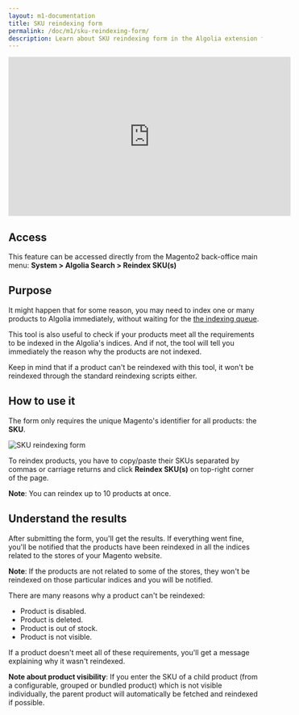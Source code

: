 ```yaml
---
layout: m1-documentation
title: SKU reindexing form
permalink: /doc/m1/sku-reindexing-form/
description: Learn about SKU reindexing form in the Algolia extension for Magento
---
```


<div class="center">
	<iframe width="560" height="315" src="https://www.youtube-nocookie.com/embed/qzaLrHz67U4?start=298" frameborder="0" allow="autoplay; encrypted-media" allowfullscreen></iframe>
</div>

## Access

This feature can be accessed directly from the Magento2 back-office main menu:
**System > Algolia Search > Reindex SKU(s)**

## Purpose

It might happen that for some reason, you may need to index one or many products to Algolia immediately, without waiting for the [the indexing queue](/magento/doc/m1/indexing-queue/).

This tool is also useful to check if your products meet all the requirements to be indexed in the Algolia's indices. And if not, the tool will tell you immediately the reason why the products are not indexed.

Keep in mind that if a product can't be reindexed with this tool, it won't be reindexed through the standard reindexing scripts either.

## How to use it

The form only requires the unique Magento's identifier for all products: the **SKU**.

<img src="../../../img/m1-reindexing-sku-form.png" class="img-responsive" alt="SKU reindexing form">

To reindex products, you have to copy/paste their SKUs separated by commas or carriage returns and click **Reindex SKU(s)** on top-right corner of the page.

**Note**: You can reindex up to 10 products at once.

## Understand the results

After submitting the form, you'll get the results. If everything went fine, you'll be notified that the products have been reindexed in all the indices related to the stores of your Magento website.

**Note**: If the products are not related to some of the stores, they won't be reindexed on those particular indices and you will be notified. 

There are many reasons why a product can't be reindexed:

- Product is disabled.
- Product is deleted.
- Product is out of stock.
- Product is not visible.

If a product doesn't meet all of these requirements, you'll get a message explaining why it wasn't reindexed. 

**Note about product visibility**: If you enter the SKU of a child product (from a configurable, grouped or bundled product) which is not visible individually, the parent product will automatically be fetched and reindexed if possible.